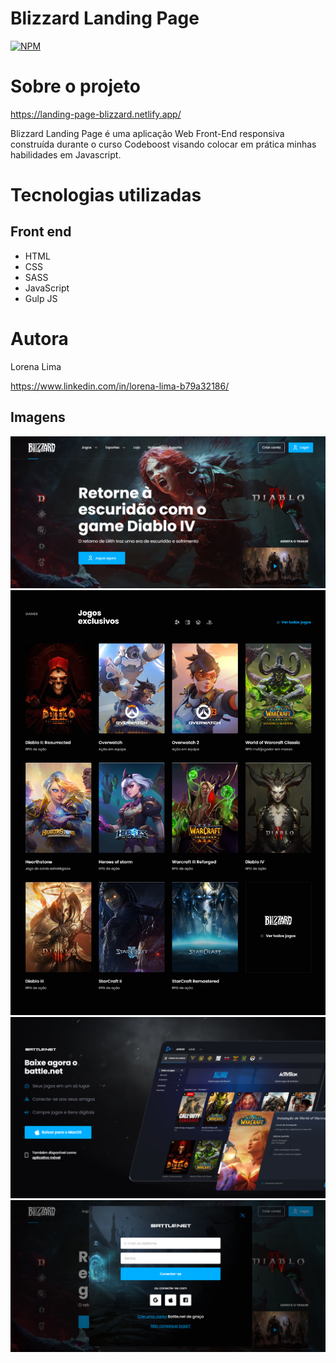 # Blizzard Landing Page
[![NPM](https://img.shields.io/npm/l/react)](https://github.com/Lorena-Limaa/Projeto-Blizzard/blob/main/LICENSE)

# Sobre o projeto

https://landing-page-blizzard.netlify.app/

Blizzard Landing Page é uma aplicação Web Front-End responsiva construída durante o curso Codeboost visando colocar em prática minhas habilidades em Javascript.

# Tecnologias utilizadas

## Front end
- HTML
- CSS
- SASS
- JavaScript
- Gulp JS

# Autora

Lorena Lima

https://www.linkedin.com/in/lorena-lima-b79a32186/

## Imagens

<img src="img/Blizzard-01.png">
<img src="img/Blizzard-02.png">
<img src="img/Blizzard-03.png">
<img src="img/Blizzard-04.png">
